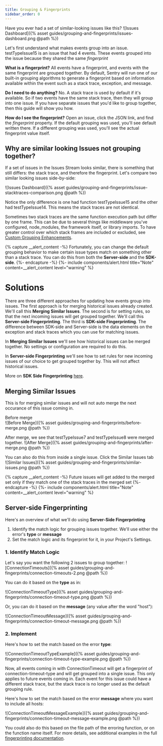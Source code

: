 ```yaml
---
title: Grouping & Fingerprints
sidebar_order: 0
---
```


Have you ever had a set of similar-looking issues like this?
![Issues Dashboard]({% asset guides/grouping-and-fingerprints/issues-dashboard.png @path %})

Let's first understand what makes events group into an issue. testTypeIssue15 is an issue that had 4 events. These events grouped into the issue because they shared the same *fingerprint*

**What is a fingerprint?** All events have a fingerprint, and events with the same fingerprint are grouped together. By default, Sentry will run one of our built-in grouping algorithms to generate a fingerprint based on information available within the event such as a stack trace, exception, and message.

**Do I need to do anything?** No. A stack trace is used by default if it's available. So if two events have the same stack trace, then they will group into one issue. If you have separate issues that you'd like to group together, then this guide will show you how.

**How do I see the fingerprint?** Open an issue, click the JSON link, and find the *fingerprint* property. If the default grouping was used, you'll see default written there. If a different grouping was used, you'll see the actual fingerprint value itself.

## Why are similar looking Issues not grouping together?
If a set of issues in the Issues Stream looks similar, there is something that still differs: the stack trace, and therefore the fingerprint. Let's compare two similar looking issues side-by-side:

![Issues Dashboard]({% asset guides/grouping-and-fingerprints/issue-stacktraces-comparison.png @path %})

Notice the only difference is one had function testTypeIssue15 and the other had testTypeIssue14. This means the stack traces are not identical.

Sometimes two stack traces are the same function execution path but differ by one frame. This can be due to several things like middleware you've configured, node_modules, the framework itself, or library imports. To have greater control over which stack frames are included or excluded, see [Custom Grouping Enhancements](https://docs.sentry.io/data-management/event-grouping/grouping-enhancements/).

{% capture __alert_content -%}
Fortunately, you can change the default grouping behavior to make certain issue types match on something other than a stack trace. You can do this from both the **Server-side** and the **SDK-side**.
{%- endcapture -%}
{%- include components/alert.html
    title="Note"
    content=__alert_content
    level="warning"
%}

# Solutions
There are three different approaches for updating how events group into issues. The first approach is for merging historical issues already created. We'll call this **Merging Similar Issues**. The second is for setting rules, so that the next incoming issues will get grouped together. We'll call this **Server-side Fingerprinting**. The third is **SDK-side Fingerprinting**. The difference between SDK-side and Server-side is the data elements on the exception and stack traces which you can use for matching issues.

In **Merging Similar Issues** we'll see how historical issues can be merged together. No settings or configuration are required to do this.

In **Server-side Fingerprinting** we'll see how to set rules for new incoming issues of our choice to get grouped together by. This will not affect historical issues.

More on **SDK Side Fingerprinting** [here](https://docs.sentry.io/data-management/event-grouping/sdk-fingerprinting/?platform=javascript).

## Merging Similar Issues
This is for merging similar issues and will not auto merge the next occurance of this issue coming in.

Before merge  
![Before Merge]({% asset guides/grouping-and-fingerprints/before-merge.png @path %})

After merge, we see that testTypeIssue7 and testTypeIssue8 were merged together.
![After Merge]({% asset guides/grouping-and-fingerprints/after-merge.png @path %})

You can also do this from inside a single issue. Click the Similar Issues tab  
![Similar Issues]({% asset guides/grouping-and-fingerprints/similar-issues.png @path %})

{% capture __alert_content -%}
Future issues will get added to the merged set only if they match one of the stack traces in the merged set
{%- endcapture -%}
{%- include components/alert.html
    title="Note"
    content=__alert_content
    level="warning"
%}

## Server-side Fingerprinting

Here's an overview of what we'll do using **Server-Side Fingerprinting**
1. Identify the match logic for grouping issues together. We'll use either the error's **type** or **message**
2. Set the match logic and its fingerprint for it, in your Project's Settings.


### 1. Identify Match Logic

Let's say you want the following 2 issues to group together:
![ConnectionTimeouts]({% asset guides/grouping-and-fingerprints/connection-timeouts-2.png @path %})

You can do it based on the **type** as in:

![ConnectionTimeoutType]({% asset guides/grouping-and-fingerprints/connection-timeout-type.png @path %})

Or, you can do it based on the **message** (any value after the word "host"):

![ConnectionTimeoutMessage]({% asset guides/grouping-and-fingerprints/connection-timeout-message.png @path %})


### 2. Implement
Here's how to set the match based on the error **type**: 

![ConnectionTimeoutTypeExample]({% asset guides/grouping-and-fingerprints/connection-timeout-type-example.png @path %})

Now, all events coming in with ConnectionTimeout will get a fingerprint of connection-timeout-type and will get grouped into a single issue. This only applies to future events coming in. Each event for this issue could have a different stack trace, but the stack trace is no longer used as the default grouping rule.

Here's how to set the match based on the error **message** where you want to include all hosts:

![ConnectionTimeoutMessageExample]({% asset guides/grouping-and-fingerprints/connection-timeout-message-example.png @path %})

You could also do this based on the file path of the erroring function, or on the function name itself. For more details, see additional examples in the full [fingerprinting documentation](https://docs.sentry.io/data-management/event-grouping/server-side-fingerprinting/#examples).
